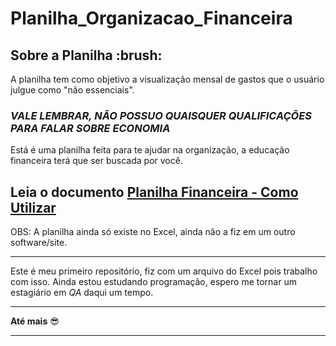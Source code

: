 # Planilha_Organizacao_Financeira

## **Sobre a Planilha** :brush:

A planilha tem como objetivo a visualização mensal de gastos que o usuário julgue como "não essenciais".

### *VALE LEMBRAR, NÃO POSSUO QUAISQUER QUALIFICAÇÕES PARA FALAR SOBRE ECONOMIA*
Está é uma planilha feita para te ajudar na organização, a educação financeira terá que ser buscada por você.

## **Leia o documento [Planilha Financeira - Como Utilizar](https://github.com/MayconManini/Planilha_Organizacao_Financeira/blob/main/Planilha%20Financeira%20-%20Como%20Utilizar.pdf)**

OBS: A planilha ainda só existe no Excel, ainda não a fiz em um outro software/site.
***
Este é meu primeiro repositório, fiz com um arquivo do Excel pois trabalho com isso.
Ainda estou estudando programação, espero me tornar um estagiário em *QA* daqui um tempo. 
***
**Até mais** :sunglasses:
***





